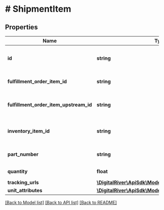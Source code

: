 # # ShipmentItem

## Properties

Name | Type | Description | Notes
------------ | ------------- | ------------- | -------------
**id** | **string** | The unique identifier of a shipment item. | [optional] [readonly] 
**fulfillment_order_item_id** | **string** | The identifier of the line item. | [optional] 
**fulfillment_order_item_upstream_id** | **string** | The upstream identifier of the line item. | [optional] 
**inventory_item_id** | **string** | The identifier of the inventory item. | [optional] 
**part_number** | **string** | The manufacturer part number. | [optional] 
**quantity** | **float** | The quantity of this item. | [optional] 
**tracking_urls** | [**\DigitalRiver\ApiSdk\Model\Tracking[]**](Tracking.md) |  | [optional] 
**unit_attributes** | [**\DigitalRiver\ApiSdk\Model\ShipmentUnitAttributes[]**](ShipmentUnitAttributes.md) |  | [optional] 

[[Back to Model list]](../../README.md#documentation-for-models) [[Back to API list]](../../README.md#documentation-for-api-endpoints) [[Back to README]](../../README.md)


